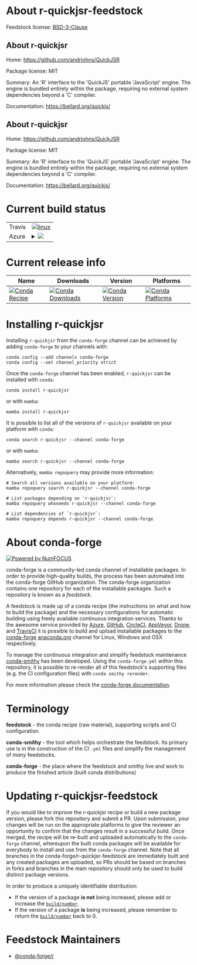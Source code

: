About r-quickjsr-feedstock
==========================

Feedstock license: [BSD-3-Clause](https://github.com/conda-forge/r-quickjsr-feedstock/blob/main/LICENSE.txt)


About r-quickjsr
----------------

Home: https://github.com/andrjohns/QuickJSR

Package license: MIT

Summary: An 'R' interface to the 'QuickJS' portable 'JavaScript' engine. The engine is bundled entirely within the package, requiring no external system dependencies beyond a 'C' compiler.

Documentation: https://bellard.org/quickjs/

About r-quickjsr
----------------

Home: https://github.com/andrjohns/QuickJSR

Package license: MIT

Summary: An 'R' interface to the 'QuickJS' portable 'JavaScript' engine. The engine is bundled entirely within the package, requiring no external system dependencies beyond a 'C' compiler.

Documentation: https://bellard.org/quickjs/

Current build status
====================


<table><tr>
    <td>Travis</td>
    <td>
      <a href="https://app.travis-ci.com/conda-forge/r-quickjsr-feedstock">
        <img alt="linux" src="https://img.shields.io/travis/com/conda-forge/r-quickjsr-feedstock/main.svg?label=Linux">
      </a>
    </td>
  </tr>
    
  <tr>
    <td>Azure</td>
    <td>
      <details>
        <summary>
          <a href="https://dev.azure.com/conda-forge/feedstock-builds/_build/latest?definitionId=21312&branchName=main">
            <img src="https://dev.azure.com/conda-forge/feedstock-builds/_apis/build/status/r-quickjsr-feedstock?branchName=main">
          </a>
        </summary>
        <table>
          <thead><tr><th>Variant</th><th>Status</th></tr></thead>
          <tbody><tr>
              <td>linux_64</td>
              <td>
                <a href="https://dev.azure.com/conda-forge/feedstock-builds/_build/latest?definitionId=21312&branchName=main">
                  <img src="https://dev.azure.com/conda-forge/feedstock-builds/_apis/build/status/r-quickjsr-feedstock?branchName=main&jobName=linux&configuration=linux%20linux_64_" alt="variant">
                </a>
              </td>
            </tr><tr>
              <td>linux_aarch64</td>
              <td>
                <a href="https://dev.azure.com/conda-forge/feedstock-builds/_build/latest?definitionId=21312&branchName=main">
                  <img src="https://dev.azure.com/conda-forge/feedstock-builds/_apis/build/status/r-quickjsr-feedstock?branchName=main&jobName=linux&configuration=linux%20linux_aarch64_" alt="variant">
                </a>
              </td>
            </tr><tr>
              <td>linux_ppc64le</td>
              <td>
                <a href="https://dev.azure.com/conda-forge/feedstock-builds/_build/latest?definitionId=21312&branchName=main">
                  <img src="https://dev.azure.com/conda-forge/feedstock-builds/_apis/build/status/r-quickjsr-feedstock?branchName=main&jobName=linux&configuration=linux%20linux_ppc64le_" alt="variant">
                </a>
              </td>
            </tr><tr>
              <td>osx_64</td>
              <td>
                <a href="https://dev.azure.com/conda-forge/feedstock-builds/_build/latest?definitionId=21312&branchName=main">
                  <img src="https://dev.azure.com/conda-forge/feedstock-builds/_apis/build/status/r-quickjsr-feedstock?branchName=main&jobName=osx&configuration=osx%20osx_64_" alt="variant">
                </a>
              </td>
            </tr><tr>
              <td>osx_arm64</td>
              <td>
                <a href="https://dev.azure.com/conda-forge/feedstock-builds/_build/latest?definitionId=21312&branchName=main">
                  <img src="https://dev.azure.com/conda-forge/feedstock-builds/_apis/build/status/r-quickjsr-feedstock?branchName=main&jobName=osx&configuration=osx%20osx_arm64_" alt="variant">
                </a>
              </td>
            </tr><tr>
              <td>win_64</td>
              <td>
                <a href="https://dev.azure.com/conda-forge/feedstock-builds/_build/latest?definitionId=21312&branchName=main">
                  <img src="https://dev.azure.com/conda-forge/feedstock-builds/_apis/build/status/r-quickjsr-feedstock?branchName=main&jobName=win&configuration=win%20win_64_" alt="variant">
                </a>
              </td>
            </tr>
          </tbody>
        </table>
      </details>
    </td>
  </tr>
</table>

Current release info
====================

| Name | Downloads | Version | Platforms |
| --- | --- | --- | --- |
| [![Conda Recipe](https://img.shields.io/badge/recipe-r--quickjsr-green.svg)](https://anaconda.org/conda-forge/r-quickjsr) | [![Conda Downloads](https://img.shields.io/conda/dn/conda-forge/r-quickjsr.svg)](https://anaconda.org/conda-forge/r-quickjsr) | [![Conda Version](https://img.shields.io/conda/vn/conda-forge/r-quickjsr.svg)](https://anaconda.org/conda-forge/r-quickjsr) | [![Conda Platforms](https://img.shields.io/conda/pn/conda-forge/r-quickjsr.svg)](https://anaconda.org/conda-forge/r-quickjsr) |

Installing r-quickjsr
=====================

Installing `r-quickjsr` from the `conda-forge` channel can be achieved by adding `conda-forge` to your channels with:

```
conda config --add channels conda-forge
conda config --set channel_priority strict
```

Once the `conda-forge` channel has been enabled, `r-quickjsr` can be installed with `conda`:

```
conda install r-quickjsr
```

or with `mamba`:

```
mamba install r-quickjsr
```

It is possible to list all of the versions of `r-quickjsr` available on your platform with `conda`:

```
conda search r-quickjsr --channel conda-forge
```

or with `mamba`:

```
mamba search r-quickjsr --channel conda-forge
```

Alternatively, `mamba repoquery` may provide more information:

```
# Search all versions available on your platform:
mamba repoquery search r-quickjsr --channel conda-forge

# List packages depending on `r-quickjsr`:
mamba repoquery whoneeds r-quickjsr --channel conda-forge

# List dependencies of `r-quickjsr`:
mamba repoquery depends r-quickjsr --channel conda-forge
```


About conda-forge
=================

[![Powered by
NumFOCUS](https://img.shields.io/badge/powered%20by-NumFOCUS-orange.svg?style=flat&colorA=E1523D&colorB=007D8A)](https://numfocus.org)

conda-forge is a community-led conda channel of installable packages.
In order to provide high-quality builds, the process has been automated into the
conda-forge GitHub organization. The conda-forge organization contains one repository
for each of the installable packages. Such a repository is known as a *feedstock*.

A feedstock is made up of a conda recipe (the instructions on what and how to build
the package) and the necessary configurations for automatic building using freely
available continuous integration services. Thanks to the awesome service provided by
[Azure](https://azure.microsoft.com/en-us/services/devops/), [GitHub](https://github.com/),
[CircleCI](https://circleci.com/), [AppVeyor](https://www.appveyor.com/),
[Drone](https://cloud.drone.io/welcome), and [TravisCI](https://travis-ci.com/)
it is possible to build and upload installable packages to the
[conda-forge](https://anaconda.org/conda-forge) [anaconda.org](https://anaconda.org/)
channel for Linux, Windows and OSX respectively.

To manage the continuous integration and simplify feedstock maintenance
[conda-smithy](https://github.com/conda-forge/conda-smithy) has been developed.
Using the ``conda-forge.yml`` within this repository, it is possible to re-render all of
this feedstock's supporting files (e.g. the CI configuration files) with ``conda smithy rerender``.

For more information please check the [conda-forge documentation](https://conda-forge.org/docs/).

Terminology
===========

**feedstock** - the conda recipe (raw material), supporting scripts and CI configuration.

**conda-smithy** - the tool which helps orchestrate the feedstock.
                   Its primary use is in the construction of the CI ``.yml`` files
                   and simplify the management of *many* feedstocks.

**conda-forge** - the place where the feedstock and smithy live and work to
                  produce the finished article (built conda distributions)


Updating r-quickjsr-feedstock
=============================

If you would like to improve the r-quickjsr recipe or build a new
package version, please fork this repository and submit a PR. Upon submission,
your changes will be run on the appropriate platforms to give the reviewer an
opportunity to confirm that the changes result in a successful build. Once
merged, the recipe will be re-built and uploaded automatically to the
`conda-forge` channel, whereupon the built conda packages will be available for
everybody to install and use from the `conda-forge` channel.
Note that all branches in the conda-forge/r-quickjsr-feedstock are
immediately built and any created packages are uploaded, so PRs should be based
on branches in forks and branches in the main repository should only be used to
build distinct package versions.

In order to produce a uniquely identifiable distribution:
 * If the version of a package **is not** being increased, please add or increase
   the [``build/number``](https://docs.conda.io/projects/conda-build/en/latest/resources/define-metadata.html#build-number-and-string).
 * If the version of a package **is** being increased, please remember to return
   the [``build/number``](https://docs.conda.io/projects/conda-build/en/latest/resources/define-metadata.html#build-number-and-string)
   back to 0.

Feedstock Maintainers
=====================

* [@conda-forge/r](https://github.com/conda-forge/r/)

